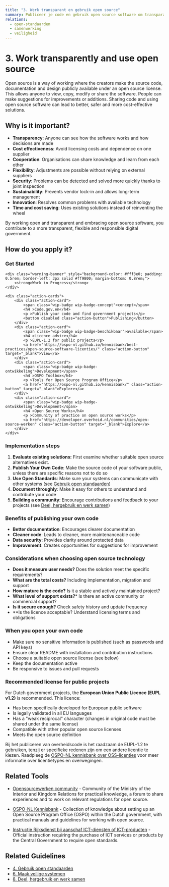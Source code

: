 ```yaml
---
title: "3. Werk transparant en gebruik open source"
summary: Publiceer je code en gebruik open source software om transparantie, flexibiliteit en verantwoording te verbeteren.
relations:
  - open-standaarden
  - samenwerking
  - veiligheid
---
```


# 3. Work transparently and use open source

Open source is a way of working where the creators make the source code, documentation and design publicly available under an open source license. This allows anyone to view, copy, modify or share the software. People can make suggestions for improvements or additions. Sharing code and using open source software can lead to better, safer and more cost-effective solutions.

## Why is it important?

- **Transparency**: Anyone can see how the software works and how decisions are made
- **Cost effectiveness**: Avoid licensing costs and dependence on one supplier
- **Cooperation**: Organisations can share knowledge and learn from each other
- **Flexibility**: Adjustments are possible without relying on external suppliers
- **Security**: Problems can be detected and solved more quickly thanks to joint inspection
- **Sustainability**: Prevents vendor lock-in and allows long-term management
- **Innovation**: Resolves common problems with available technology
- **Time and cost saving**: Uses existing solutions instead of reinventing the wheel

By working open and transparent and embracing open source software, you contribute to a more transparent, flexible and responsible digital government.

## How do you apply it?

<div class="direct-aan-de-slag">
    <h3>Get Started</h3>

    <div class="warning-banner" style="background-color: #fff3e0; padding: 0.5rem; border-left: 3px solid #ff9800; margin-bottom: 0.8rem;">
        <strong>Work in Progress</strong>
    </div>

    <div class="action-cards">
        <div class="action-card">
            <span class="wip-badge wip-badge-concept">concept</span>
            <h4 >Code.gov.en</h4>
            <p >Publish your code and find government projects</p>
            <button disabled class="action-button">Publishing</button>
        </div>
        <div class="action-card">
            <span class="wip-badge wip-badge-beschikbaar">available</span>
            <h4 >Licence advice</h4>
            <p >EUPL-1.2 for public projects</p>
            <a href="https://ospo-nl.github.io/kennisbank/best-practices/open-source-software-licenties/" class="action-button" target="_blank">View</a>
        </div>
        <div class="action-card">
            <span class="wip-badge wip-badge-ontwikkeling">Development</span>
            <h4 >OSPO Toolbox</h4>
            <p >Tools for Open Source Program Office</p>
            <a href="https://ospo-nl.github.io/kennisbank/" class="action-button" target="_blank">Explore</a>
        </div>
        <div class="action-card">
            <span class="wip-badge wip-badge-ontwikkeling">Development</span>
            <h4 >Open Source Works</h4>
            <p >Community of practice on open source works</p>
            <a href="https://developer.overheid.nl/communities/open-source-werken" class="action-button" target="_blank">Explore</a>
        </div>
    </div>
</div>

### Implementation steps

1. **Evaluate existing solutions:** First examine whether suitable open source alternatives exist.
2. **Publish Your Own Code**: Make the source code of your software public, unless there are specific reasons not to do so
3. **Use Open Standards**: Make sure your systems can communicate with other systems (see [Gebruik open standaarden](../open-standaarden/index.md))
4. **Document throughly**: Make it easy for others to understand and contribute your code
5. **Building a community**: Encourage contributions and feedback to your projects (see [Deel, hergebruik en werk samen](../samenwerking/index.md))

### Benefits of publishing your own code

- **Better documentation**: Encourages clearer documentation
- **Cleaner code**: Leads to cleaner, more maintenanceable code
- **Data security**: Provides clarity around protected data
- **Improvement**: Creates opportunities for suggestions for improvement

### Considerations when choosing open source technology

- **Does it measure user needs?** Does the solution meet the specific requirements?
- **What are the total costs?** Including implementation, migration and support
- **How mature is the code?** Is it a stable and actively maintained project?
- **What level of support exists?*** Is there an active community or commercial support?
- **Is it secure enough?** Check safety history and update frequency
- **Is the licence acceptable? Understand licensing terms and obligations

### When you open your own code

- Make sure no sensitive information is published (such as passwords and API keys)
- Ensure clear README with installation and contribution instructions
- Choose a suitable open source license (see below)
- Keep the documentation active
- Be responsive to issues and pull requests

### Recommended license for public projects

For Dutch government projects, the **European Union Public Licence (EUPL v1.2)** is recommended. This licence:

- Has been specifically developed for European public software
- Is legally validated in all EU languages
- Has a "weak reciprocal" character (changes in original code must be shared under the same license)
- Compatible with other popular open source licenses
- Meets the open source definition

Bij het publiceren van overheidscode is het raadzaam de EUPL-1.2 te gebruiken, tenzij er specifieke redenen zijn om een andere licentie te kiezen. Raadpleeg de [OSPO-NL kennisbank over OSS-licenties](https://ospo-nl.github.io/kennisbank/best-practices/open-source-software-licenties/) voor meer informatie over licentietypes en overwegingen.

## Related Tools

- [Opensourcewerken community](https://developer.overheid.nl/communities/open-source-werken) - Community of the Ministry of the Interior and Kingdom Relations for practical knowledge, a forum to share experiences and to work on relevant regulations for open source.

- [OSPO-NL Kennisbank](https://ospo-nl.github.io/kennisbank/) - Collection of knowledge about setting up an Open Source Program Office (OSPO) within the Dutch government, with practical manuals and guidelines for working with open source.

- [Instructie Rijksdienst bij aanschaf ICT-diensten of ICT-producten](https://wetten.overheid.nl/BWBR0024717/2008-11-23) - Official instruction requiring the purchase of ICT services or products by the Central Government to require open standards.

## Related Guidelines

- [4. Gebruik open standaarden](../open-standaarden/index.md)
- [6. Maak veilige systemen](../veiligheid/index.md)
- [8. Deel, hergebruik en werk samen](../samenwerking/index.md)
